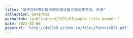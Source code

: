 ```yaml
---
title: "基于目标物对接环的对接设备位姿调整方法、系统"
collection: patentss
permalink: /publication/2021/03/paper-title-number-1
date: 2021-03-06
paperurl: 'http://ds0529.github.io/files/Patent2021.pdf'
---
```

